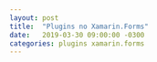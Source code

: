 ```yaml
---
layout: post
title:  "Plugins no Xamarin.Forms"
date:   2019-03-30 09:00:00 -0300
categories: plugins xamarin.forms
---
```


